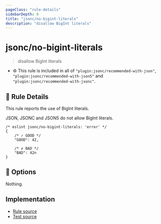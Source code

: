 ```yaml
---
pageClass: "rule-details"
sidebarDepth: 0
title: "jsonc/no-bigint-literals"
description: "disallow BigInt literals"
---
```

# jsonc/no-bigint-literals

> disallow BigInt literals

- :gear: This rule is included in all of `"plugin:jsonc/recommended-with-json"`, `"plugin:jsonc/recommended-with-json5"` and `"plugin:jsonc/recommended-with-jsonc"`.

## :book: Rule Details

This rule reports the use of BigInt literals.

JSON, JSONC and JSON5 do not allow BigInt literals.

<eslint-code-block>

```json5
/* eslint jsonc/no-bigint-literals: 'error' */
{
    /* ✓ GOOD */
    "GOOD": 42,

    /* ✗ BAD */
    "BAD": 42n
}
```

</eslint-code-block>

## :wrench: Options

Nothing.

## Implementation

- [Rule source](https://github.com/ota-meshi/eslint-plugin-jsonc/blob/master/lib/rules/no-bigint-literals.ts)
- [Test source](https://github.com/ota-meshi/eslint-plugin-jsonc/blob/master/tests/lib/rules/no-bigint-literals.js)
